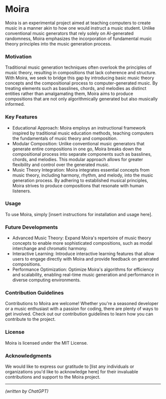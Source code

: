 # Moira

Moira is an experimental project aimed at teaching computers to create music in
a manner akin to how one would instruct a music student. Unlike conventional
music generators that rely solely on AI-generated randomness, Moira emphasizes
the incorporation of fundamental music theory principles into the music
generation process.

### Motivation

Traditional music generation techniques often overlook the principles of music
theory, resulting in compositions that lack coherence and structure. With Moira,
we seek to bridge this gap by introducing basic music theory concepts and the
compositional process to computer-generated music. By treating elements such as
basslines, chords, and melodies as distinct entities rather than amalgamating
them, Moira aims to produce compositions that are not only algorithmically
generated but also musically informed.

### Key Features

- Educational Approach: Moira employs an instructional framework inspired by
  traditional music education methods, teaching computers the fundamentals of
  music theory and composition.
- Modular Composition: Unlike conventional music generators that generate entire
  compositions in one go, Moira breaks down the compositional process into
  separate components such as basslines, chords, and melodies. This modular
  approach allows for greater flexibility and control over the generated music.
- Music Theory Integration: Moira integrates essential concepts from music
  theory, including harmony, rhythm, and melody, into the music generation
  process. By adhering to established musical principles, Moira strives to
  produce compositions that resonate with human listeners.

### Usage

To use Moira, simply [insert instructions for installation and usage here].

### Future Developments

- Advanced Music Theory: Expand Moira's repertoire of music theory concepts to
  enable more sophisticated compositions, such as modal interchange and
  chromatic harmony.
- Interactive Learning: Introduce interactive learning features that allow users
  to engage directly with Moira and provide feedback on generated compositions.
- Performance Optimization: Optimize Moira's algorithms for efficiency and
  scalability, enabling real-time music generation and performance in diverse
  computing environments.

### Contribution Guidelines

Contributions to Moira are welcome! Whether you're a seasoned developer or a
music enthusiast with a passion for coding, there are plenty of ways to get
involved. Check out our contribution guidelines to learn how you can contribute
to the project.

### License

Moira is licensed under the MIT License.

### Acknowledgments

We would like to express our gratitude to [list any individuals or organizations
you'd like to acknowledge here] for their invaluable contributions and support
to the Moira project.

---

*(written by ChatGPT)*

